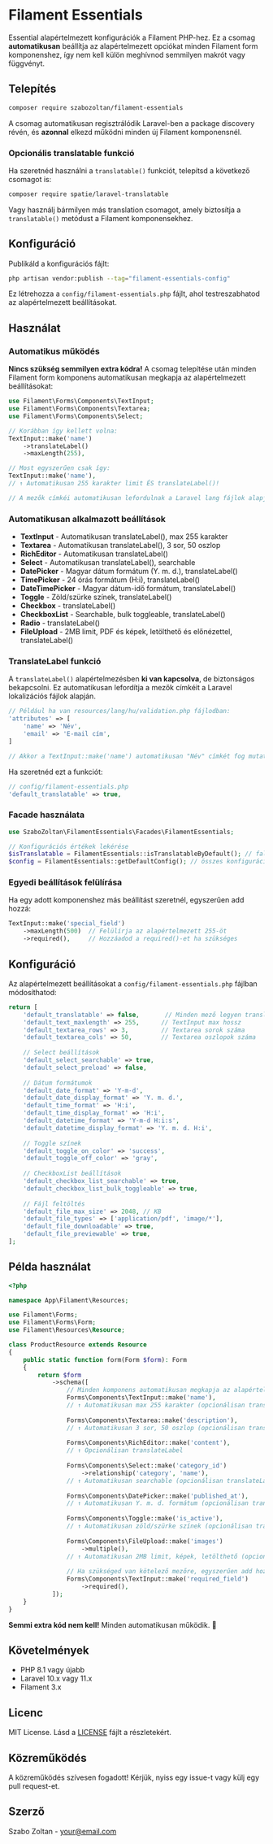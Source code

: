 # Filament Essentials

Essential alapértelmezett konfigurációk a Filament PHP-hez. Ez a csomag **automatikusan** beállítja az alapértelmezett opciókat minden Filament form komponenshez, így nem kell külön meghívnod semmilyen makrót vagy függvényt.

## Telepítés

```bash
composer require szabozoltan/filament-essentials
```

A csomag automatikusan regisztrálódik Laravel-ben a package discovery révén, és **azonnal** elkezd működni minden új Filament komponensnél.

### Opcionális translatable funkció

Ha szeretnéd használni a `translatable()` funkciót, telepítsd a következő csomagot is:

```bash
composer require spatie/laravel-translatable
```

Vagy használj bármilyen más translation csomagot, amely biztosítja a `translatable()` metódust a Filament komponensekhez.

## Konfiguráció

Publikáld a konfigurációs fájlt:

```bash
php artisan vendor:publish --tag="filament-essentials-config"
```

Ez létrehozza a `config/filament-essentials.php` fájlt, ahol testreszabhatod az alapértelmezett beállításokat.

## Használat

### Automatikus működés

**Nincs szükség semmilyen extra kódra!** A csomag telepítése után minden Filament form komponens automatikusan megkapja az alapértelmezett beállításokat:

```php
use Filament\Forms\Components\TextInput;
use Filament\Forms\Components\Textarea;
use Filament\Forms\Components\Select;

// Korábban így kellett volna:
TextInput::make('name')
    ->translateLabel()
    ->maxLength(255),

// Most egyszerűen csak így:
TextInput::make('name'),
// ↑ Automatikusan 255 karakter limit ÉS translateLabel()!

// A mezők címkéi automatikusan lefordulnak a Laravel lang fájlok alapján
```

### Automatikusan alkalmazott beállítások

- **TextInput** - Automatikusan translateLabel(), max 255 karakter
- **Textarea** - Automatikusan translateLabel(), 3 sor, 50 oszlop
- **RichEditor** - Automatikusan translateLabel()
- **Select** - Automatikusan translateLabel(), searchable
- **DatePicker** - Magyar dátum formátum (Y. m. d.), translateLabel()
- **TimePicker** - 24 órás formátum (H:i), translateLabel()
- **DateTimePicker** - Magyar dátum-idő formátum, translateLabel()
- **Toggle** - Zöld/szürke színek, translateLabel()
- **Checkbox** - translateLabel()
- **CheckboxList** - Searchable, bulk toggleable, translateLabel()
- **Radio** - translateLabel()
- **FileUpload** - 2MB limit, PDF és képek, letölthető és előnézettel, translateLabel()

### TranslateLabel funkció

A `translateLabel()` alapértelmezésben **ki van kapcsolva**, de biztonságos bekapcsolni. 
Ez automatikusan lefordítja a mezők címkéit a Laravel lokalizációs fájlok alapján.

```php
// Például ha van resources/lang/hu/validation.php fájlodban:
'attributes' => [
    'name' => 'Név',
    'email' => 'E-mail cím',
]

// Akkor a TextInput::make('name') automatikusan "Név" címkét fog mutatni
```

Ha szeretnéd ezt a funkciót:

```php
// config/filament-essentials.php
'default_translatable' => true,
```

### Facade használata

```php
use SzaboZoltan\FilamentEssentials\Facades\FilamentEssentials;

// Konfigurációs értékek lekérése
$isTranslatable = FilamentEssentials::isTranslatableByDefault(); // false
$config = FilamentEssentials::getDefaultConfig(); // összes konfiguráció
```

### Egyedi beállítások felülírása

Ha egy adott komponenshez más beállítást szeretnél, egyszerűen add hozzá:

```php
TextInput::make('special_field')
    ->maxLength(500)  // Felülírja az alapértelmezett 255-öt
    ->required(),     // Hozzáadod a required()-et ha szükséges
```

## Konfiguráció

Az alapértelmezett beállításokat a `config/filament-essentials.php` fájlban módosíthatod:

```php
return [
    'default_translatable' => false,       // Minden mező legyen translateLabel()
    'default_text_maxlength' => 255,      // TextInput max hossz
    'default_textarea_rows' => 3,         // Textarea sorok száma
    'default_textarea_cols' => 50,        // Textarea oszlopok száma
    
    // Select beállítások
    'default_select_searchable' => true,
    'default_select_preload' => false,
    
    // Dátum formátumok
    'default_date_format' => 'Y-m-d',
    'default_date_display_format' => 'Y. m. d.',
    'default_time_format' => 'H:i',
    'default_time_display_format' => 'H:i',
    'default_datetime_format' => 'Y-m-d H:i:s',
    'default_datetime_display_format' => 'Y. m. d. H:i',
    
    // Toggle színek
    'default_toggle_on_color' => 'success',
    'default_toggle_off_color' => 'gray',
    
    // CheckboxList beállítások
    'default_checkbox_list_searchable' => true,
    'default_checkbox_list_bulk_toggleable' => true,
    
    // Fájl feltöltés
    'default_file_max_size' => 2048, // KB
    'default_file_types' => ['application/pdf', 'image/*'],
    'default_file_downloadable' => true,
    'default_file_previewable' => true,
];
```

## Példa használat

```php
<?php

namespace App\Filament\Resources;

use Filament\Forms;
use Filament\Forms\Form;
use Filament\Resources\Resource;

class ProductResource extends Resource
{
    public static function form(Form $form): Form
    {
        return $form
            ->schema([
                // Minden komponens automatikusan megkapja az alapértelmezett beállításokat!
                Forms\Components\TextInput::make('name'),
                // ↑ Automatikusan max 255 karakter (opcionálisan translateLabel)
                
                Forms\Components\Textarea::make('description'),
                // ↑ Automatikusan 3 sor, 50 oszlop (opcionálisan translateLabel)
                
                Forms\Components\RichEditor::make('content'),
                // ↑ Opcionálisan translateLabel
                
                Forms\Components\Select::make('category_id')
                    ->relationship('category', 'name'),
                // ↑ Automatikusan searchable (opcionálisan translateLabel)
                
                Forms\Components\DatePicker::make('published_at'),
                // ↑ Automatikusan Y. m. d. formátum (opcionálisan translateLabel)
                
                Forms\Components\Toggle::make('is_active'),
                // ↑ Automatikusan zöld/szürke színek (opcionálisan translateLabel)
                
                Forms\Components\FileUpload::make('images')
                    ->multiple(),
                // ↑ Automatikusan 2MB limit, képek, letölthető (opcionálisan translateLabel)
                
                // Ha szükséged van kötelező mezőre, egyszerűen add hozzá:
                Forms\Components\TextInput::make('required_field')
                    ->required(),
            ]);
    }
}
```

**Semmi extra kód nem kell!** Minden automatikusan működik. 🎉

## Követelmények

- PHP 8.1 vagy újabb
- Laravel 10.x vagy 11.x
- Filament 3.x

## Licenc

MIT License. Lásd a [LICENSE](LICENSE) fájlt a részletekért.

## Közreműködés

A közreműködés szívesen fogadott! Kérjük, nyiss egy issue-t vagy külj egy pull request-et.

## Szerző

Szabo Zoltan - [your@email.com](mailto:your@email.com)
